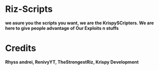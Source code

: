 # Riz-Scripts
**we asure you the scripts you want, we are the KrispySCripters. We are here to give people advantage of Our Exploits n stuffs**

# Credits
**Rhyss andrei, RenivyYT, TheStrongestRiz, Krispy Development**
